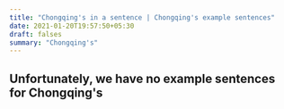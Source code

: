 ```yaml
---
title: "Chongqing's in a sentence | Chongqing's example sentences"
date: 2021-01-20T19:57:50+05:30
draft: falses
summary: "Chongqing's"
---
```

## Unfortunately, we have no example sentences for Chongqing's                 
